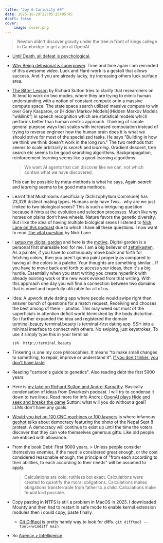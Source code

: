 ```yaml
---
title: "Joy & Curiosity #9"
date: 2025-10-29T22:05:25+05:45
draft: false
cover:
    image: cover.png
---
```


> Newton didn't discover gravity under the tree in front of kings college in Cambridge to get a job at OpenAI.

- [Until Death, all defeat is psychological.](https://x.com/wojakcodes/status/1898356531822748053)

- [Why Being delusional is superpower](https://www.youtube.com/watch?v=3LopI4YeC4I). Time and time again i am reminded of this awesome video. Luck and Hard-work is a gestalt that allows success. And if you are already lucky, try increasing others luck surface area.

- [The Bitter Lesson](http://www.incompleteideas.net/IncIdeas/BitterLesson.html) by Richard Sutton tries to clarify that researchers on AI tend to work on two modes, where they are trying to mimic human understanding with a notion of constant compute or in a massive compute space. The state space search utilized massive compute to win over Gary Kasparov, or [Hidden Markov Models](Hidden Markov Models "wikilink") in speech recognition which are statistical models which performs better than human centric approach.
  Thinking of simple general purpose ways that scales with increased computation instead of trying to reverse engineer how the human brain does it is what we should strive for most of the specialized tasks. He says "Building in how we think we think doesn't work in the long run." The two methods that seems to scale arbitrarily is $search$ and $learning$. Gradient descent, tree search etc seems to be good searching algorithms. Backpropagation, reinforcement learning seems like a good learning algorithms.

  > We want AI agents that can discover like we can, not which contain what we have discovered.

  This can be possible by meta-methods is what he says, Again $search$ and $learning$ seems to be good meta methods.

- Learnt that Mushrooms specificially (Schizophyllum Commune) has 23,328 distinct mating types. Humans only have Two... why are we just limited to two biological sexes?
  This is such a intriguing question because it hints at the evolution and selection processes. Much like why horses on plains don't have wheels. Nature favors the genetic diversity. But i like the idea of having multiple biological sexes
  I listened to [Nick Lane on this podcast](https://www.youtube.com/watch?v=0GMWxuYuxJI) due to which i have all these questions. I now want to read [The vital question](https://nick-lane.net/books/the-vital-question-why-is-life-the-way-it-is/) by Nick Lane

- I [setup my digital garden](voidash.github.io/digitalgarden) and here is the [motive](https://ash9.dev/digitalgarden/Experiments). Digital garden is a personal first shareable tool for me. I am a big believer of [zettelkasten](https://zettelkasten.de/introduction/). As a painter, if you have to continuously move back and forth for fetching colors, then you aren't gonna paint properly as compared to having all the colors in a palette. Your thoughts are something similar... If you have to move back and forth to access your ideas, then it's a big hurdle.
  Essentially when you start writing you create hyperlink with already existing work or the new work evoked from that writing. With this approach one day you will find a connection between two domains that is novel and hopefully utilizable for all of us.

- Idea: A upwork style dating app where people would swipe right then answer bunch of questions for a match request. Receiving end chooses the best among of them + photos. This may weed out most of the superficials in attention deficit world blemished by the body distortion.
  So i further expanded the idea and registered the domain [terminal.beauty](terminal.beauty)
  terminal.beauty is terminal-first dating app. SSH into a minimal interface to connect with others. No swiping, just keystrokes.
  To use it simply type this in your terminal

  `ssh  http://terminal.beauty`

- Tinkering is one my core philosophies. It means "to make small changes to something, to repair, improve or understand it". [If you don't tinker, you don't have taste](https://seated.ro/blog/tinkering-a-lost-art)

- Reading "cartoon's guide to genetics". Also reading debt the first 5000 years

- Here is [my take on Richard Sutton and Andrej Karpathy](https://ash9.dev/digitalgarden/On-Richard-Sutton-and-Andrej-Karpathy). Basically condensation of ideas from Dwarkesh podcast.
  I will try to condense it down to two lines. Read more for info
  Andrej: [OpenAI plays Hide and seek and breaks the game](https://www.youtube.com/watch?v=Lu56xVlZ40M)
  Sutton: what will you do without a goal? LLMs don't have any goals.

- [Would you bet on 100 CNC machines or 100 lawyers](https://geohot.github.io//blog/jekyll/update/2025/10/19/solution-is-simple.html) is where infamous [geohot](https://geohot.github.io//blog/) talks about democracy featuring the photo of the Nepal Sept 8 protest.
  A democracy will continue to exist up until the time the voters discover that they can vote themselves generous gifts. Like old people are enticed with allowance.

- From the book Debt: First 5000 years,
  \> Unless people consider themselves enemies, if the need is considered great enough, or the cost considered reasonable enough, the principle of "from each according to their abilities, to each according to their needs" will be assumed to apply.

  > Calculations are cold, ruthless but exact. Calculations were created to quantify the moral obligations. Calculations makes obligations transferrable from father to a child. Calculations make feudal lord possible.

- Copy pasting in NTFS is still a problem in MacOS in 2025.
  I downloaded Mounty and then had to restart in safe mode to enable kernel extension modules then i could copy, paste finally.

  - [Git Difftool](https://git-scm.com/docs/git-difftool) is pretty handy way to look for diffs.
    `git difftool --tool=nvimdiff main`

- So [Agency \> Intelligence](https://x.com/karpathy/status/1894099637218545984)
